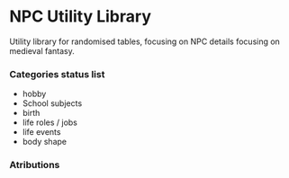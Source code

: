 # NPC Utility Library

Utility library for randomised tables, focusing on NPC details focusing on medieval fantasy.

### Categories status list

- hobby
- School subjects
- birth 
- life roles / jobs
- life events
- body shape

### Atributions
